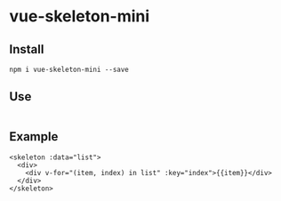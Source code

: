 # vue-skeleton-mini

## Install
```
npm i vue-skeleton-mini --save
```

## Use
```

```

## Example
```
<skeleton :data="list">
  <div>
    <div v-for="(item, index) in list" :key="index">{{item}}</div>
  </div>
</skeleton>
```